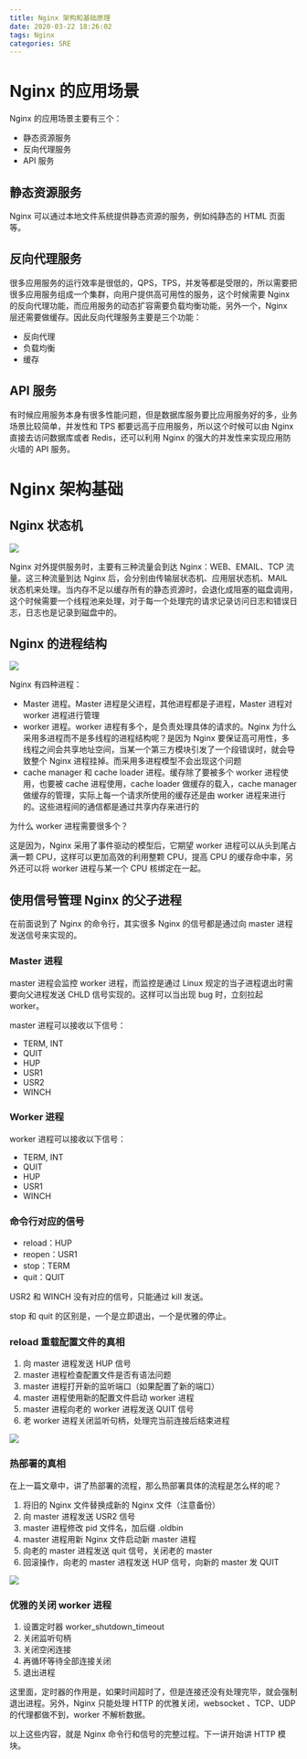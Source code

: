 ```yaml
---
title: Nginx 架构和基础原理
date: 2020-03-22 18:26:02
tags: Nginx
categories: SRE
---
```


# Nginx 的应用场景

Nginx 的应用场景主要有三个：

- 静态资源服务
- 反向代理服务
- API 服务

<!-- more -->

## 静态资源服务

Nginx 可以通过本地文件系统提供静态资源的服务，例如纯静态的 HTML 页面等。

## 反向代理服务

很多应用服务的运行效率是很低的，QPS，TPS，并发等都是受限的，所以需要把很多应用服务组成一个集群，向用户提供高可用性的服务，这个时候需要 Nginx 的反向代理功能，而应用服务的动态扩容需要负载均衡功能，另外一个，Nginx 层还需要做缓存。因此反向代理服务主要是三个功能：

- 反向代理
- 负载均衡
- 缓存

## API 服务

有时候应用服务本身有很多性能问题，但是数据库服务要比应用服务好的多，业务场景比较简单，并发性和 TPS 都要远高于应用服务，所以这个时候可以由 Nginx 直接去访问数据库或者 Redis，还可以利用 Nginx 的强大的并发性来实现应用防火墙的 API 服务。

# Nginx 架构基础

## Nginx 状态机

![](https://s3plus.sankuai.com/v1/mss_f32142e8d47149129e9550e929704625/yzz-test-image/20200315065927)

Nginx 对外提供服务时，主要有三种流量会到达 Nginx：WEB、EMAIL、TCP 流量。这三种流量到达 Nginx 后，会分别由传输层状态机、应用层状态机、MAIL 状态机来处理。当内存不足以缓存所有的静态资源时，会退化成阻塞的磁盘调用，这个时候需要一个线程池来处理，对于每一个处理完的请求记录访问日志和错误日志，日志也是记录到磁盘中的。

## Nginx 的进程结构

![](https://s3plus.sankuai.com/v1/mss_f32142e8d47149129e9550e929704625/yzz-test-image/20200315071337)

Nginx 有四种进程：

- Master 进程。Master 进程是父进程，其他进程都是子进程，Master 进程对 worker 进程进行管理
- worker 进程。worker 进程有多个，是负责处理具体的请求的。Nginx 为什么采用多进程而不是多线程的进程结构呢？是因为 Nginx 要保证高可用性，多线程之间会共享地址空间，当某一个第三方模块引发了一个段错误时，就会导致整个 Nginx 进程挂掉。而采用多进程模型不会出现这个问题
- cache manager 和 cache loader 进程。缓存除了要被多个 worker 进程使用，也要被 cache 进程使用，cache loader 做缓存的载入，cache manager 做缓存的管理，实际上每一个请求所使用的缓存还是由 worker 进程来进行的。这些进程间的通信都是通过共享内存来进行的

为什么 worker 进程需要很多个？

这是因为，Nginx 采用了事件驱动的模型后，它期望 worker 进程可以从头到尾占满一颗 CPU，这样可以更加高效的利用整颗 CPU，提高 CPU 的缓存命中率，另外还可以将 worker 进程与某一个 CPU 核绑定在一起。

## 使用信号管理 Nginx 的父子进程

在前面说到了 Nginx 的命令行，其实很多 Nginx 的信号都是通过向 master 进程发送信号来实现的。

### Master 进程

master 进程会监控 worker 进程，而监控是通过 Linux 规定的当子进程退出时需要向父进程发送 CHLD 信号实现的。这样可以当出现 bug 时，立刻拉起 worker。

master 进程可以接收以下信号：

- TERM, INT
- QUIT
- HUP
- USR1
- USR2
- WINCH

### Worker 进程

worker 进程可以接收以下信号：

- TERM, INT
- QUIT
- HUP
- USR1
- WINCH

### 命令行对应的信号

- reload：HUP
- reopen：USR1
- stop：TERM
- quit：QUIT

USR2 和 WINCH 没有对应的信号，只能通过 kill 发送。

stop 和 quit 的区别是，一个是立即退出，一个是优雅的停止。

### reload 重载配置文件的真相

1. 向 master 进程发送 HUP 信号
2. master 进程检查配置文件是否有语法问题
3. master 进程打开新的监听端口（如果配置了新的端口）
4. master 进程使用新的配置文件启动 worker 进程
5. master 进程向老的 worker 进程发送 QUIT 信号
6. 老 worker 进程关闭监听句柄，处理完当前连接后结束进程

![](https://s3plus.sankuai.com/v1/mss_f32142e8d47149129e9550e929704625/yzz-test-image/20200315080228)

### 热部署的真相

在上一篇文章中，讲了热部署的流程，那么热部署具体的流程是怎么样的呢？

1. 将旧的 Nginx 文件替换成新的 Nginx 文件（注意备份）
2. 向 master 进程发送 USR2 信号
3. master 进程修改 pid 文件名，加后缀 .oldbin
4. master 进程用新 Nginx 文件启动新 master 进程
5. 向老的 master 进程发送 quit 信号，关闭老的 master
6. 回滚操作，向老的 master 进程发送 HUP 信号，向新的 master 发 QUIT

![](https://s3plus.sankuai.com/v1/mss_f32142e8d47149129e9550e929704625/yzz-test-image/20200315080633)

### 优雅的关闭 worker 进程

1. 设置定时器 worker_shutdown_timeout
2. 关闭监听句柄
3. 关闭空闲连接
4. 再循环等待全部连接关闭
5. 退出进程

这里面，定时器的作用是，如果时间超时了，但是连接还没有处理完毕，就会强制退出进程。另外，Nginx 只能处理 HTTP 的优雅关闭，websocket 、TCP、UDP 的代理都做不到，worker 不解析数据。

以上这些内容，就是 Nginx 命令行和信号的完整过程。下一讲开始讲 HTTP 模块。